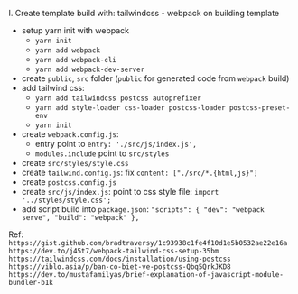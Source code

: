I. Create template build with: tailwindcss - webpack on building template
- setup yarn init with webpack
  + `yarn init`
  + `yarn add webpack`
  + `yarn add webpack-cli`
  + `yarn add webpack-dev-server`
- create `public`, `src` folder (`public` for generated code from `webpack` build)
- add tailwind css:
  + `yarn add tailwindcss postcss autoprefixer`
  + `yarn add style-loader css-loader postcss-loader postcss-preset-env`
  + `yarn init`
- create `webpack.config.js`:
  + entry point to `entry: './src/js/index.js',`
  + `modules.include` point to `src/styles`
- create `src/styles/style.css`
- create `tailwind.config.js`: fix `content: ["./src/*.{html,js}"]`
- create `postcss.config.js`
- create `src/js/index.js`: point to css style file: `import '../styles/style.css';`
- add script build into `package.json`:
  `"scripts": {
    "dev": "webpack serve",
    "build": "webpack"
  },`


Ref: 
`https://gist.github.com/bradtraversy/1c93938c1fe4f10d1e5b0532ae22e16a`
`https://dev.to/j45t7/webpack-tailwind-css-setup-35bm`
`https://tailwindcss.com/docs/installation/using-postcss`
`https://viblo.asia/p/ban-co-biet-ve-postcss-Qbq5QrkJKD8`
`https://dev.to/mustafamilyas/brief-explanation-of-javascript-module-bundler-b1k`